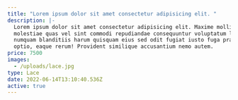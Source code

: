 ```yaml
---
title: "Lorem ipsum dolor sit amet consectetur adipisicing elit. "
description: |-
  Lorem ipsum dolor sit amet consectetur adipisicing elit. Maxime mollitia,
  molestiae quas vel sint commodi repudiandae consequuntur voluptatum laborum
  numquam blanditiis harum quisquam eius sed odit fugiat iusto fuga praesentium
  optio, eaque rerum! Provident similique accusantium nemo autem.
price: 7500
images:
  - /uploads/lace.jpg
type: Lace
date: 2022-06-14T13:10:40.536Z
active: true
---
```

